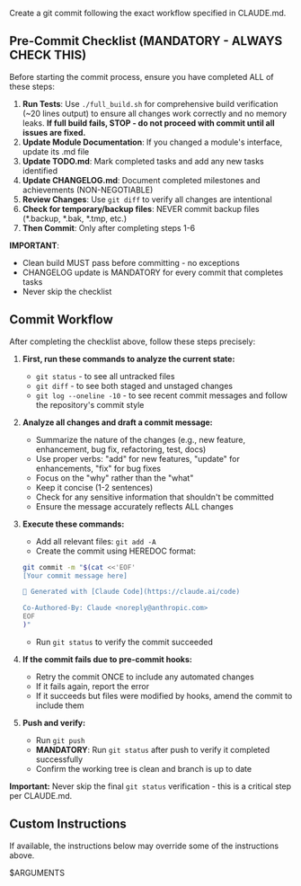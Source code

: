 Create a git commit following the exact workflow specified in CLAUDE.md.

## Pre-Commit Checklist (MANDATORY - ALWAYS CHECK THIS)

Before starting the commit process, ensure you have completed ALL of these steps:

1. **Run Tests**: Use `./full_build.sh` for comprehensive build verification (~20 lines output) to ensure all changes work correctly and no memory leaks. **If full build fails, STOP - do not proceed with commit until all issues are fixed.**
2. **Update Module Documentation**: If you changed a module's interface, update its .md file
3. **Update TODO.md**: Mark completed tasks and add any new tasks identified
4. **Update CHANGELOG.md**: Document completed milestones and achievements (NON-NEGOTIABLE)
5. **Review Changes**: Use `git diff` to verify all changes are intentional
6. **Check for temporary/backup files**: NEVER commit backup files (*.backup, *.bak, *.tmp, etc.)
7. **Then Commit**: Only after completing steps 1-6

**IMPORTANT**: 
- Clean build MUST pass before committing - no exceptions
- CHANGELOG update is MANDATORY for every commit that completes tasks
- Never skip the checklist

## Commit Workflow

After completing the checklist above, follow these steps precisely:

1. **First, run these commands to analyze the current state:**
   - `git status` - to see all untracked files
   - `git diff` - to see both staged and unstaged changes
   - `git log --oneline -10` - to see recent commit messages and follow the repository's commit style

2. **Analyze all changes and draft a commit message:**
   - Summarize the nature of the changes (e.g., new feature, enhancement, bug fix, refactoring, test, docs)
   - Use proper verbs: "add" for new features, "update" for enhancements, "fix" for bug fixes
   - Focus on the "why" rather than the "what" 
   - Keep it concise (1-2 sentences)
   - Check for any sensitive information that shouldn't be committed
   - Ensure the message accurately reflects ALL changes

3. **Execute these commands:**
   - Add all relevant files: `git add -A`
   - Create the commit using HEREDOC format:
   ```bash
   git commit -m "$(cat <<'EOF'
   [Your commit message here]

   🤖 Generated with [Claude Code](https://claude.ai/code)

   Co-Authored-By: Claude <noreply@anthropic.com>
   EOF
   )"
   ```
   - Run `git status` to verify the commit succeeded

4. **If the commit fails due to pre-commit hooks:**
   - Retry the commit ONCE to include any automated changes
   - If it fails again, report the error
   - If it succeeds but files were modified by hooks, amend the commit to include them

5. **Push and verify:**
   - Run `git push`
   - **MANDATORY**: Run `git status` after push to verify it completed successfully
   - Confirm the working tree is clean and branch is up to date

**Important:** Never skip the final `git status` verification - this is a critical step per CLAUDE.md.

## Custom Instructions

If available, the instructions below may override some of the instructions above.

$ARGUMENTS

